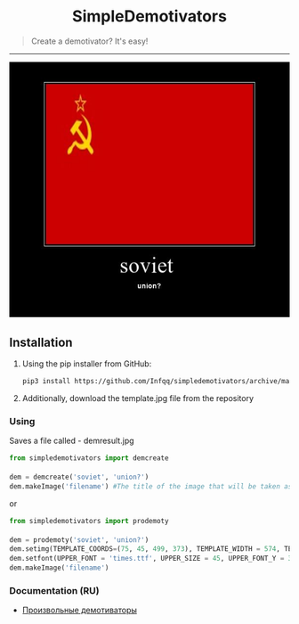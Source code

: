 <h1 align="center">SimpleDemotivators</h1>
    <blockquote>Create a demotivator? It's easy!</blockquote>
</p>
<hr>

![prikol](demresulteng.jpg)

## Installation
1) Using the pip installer from GitHub: 
   
   ```sh
   pip3 install https://github.com/Infqq/simpledemotivators/archive/main.zip --upgrade
   ```
2) Additionally, download the template.jpg file from the repository

### Using
Saves a file called - demresult.jpg

```python
from simpledemotivators import demcreate

dem = demcreate('soviet', 'union?')
dem.makeImage('filename') #The title of the image that will be taken as a basis for the demotivator
```

or

```python
from simpledemotivators import prodemoty

dem = prodemoty('soviet', 'union?')
dem.setimg(TEMPLATE_COORDS=(75, 45, 499, 373), TEMPLATE_WIDTH = 574, TEMPLATE_HEIGHT = 522, PADDING=10)
dem.setfont(UPPER_FONT = 'times.ttf', UPPER_SIZE = 45, UPPER_FONT_Y = 390, LOWER_FONT = 'arialbd.ttf', LOWER_SIZE = 14, LOWER_FONT_Y = 450)
dem.makeImage('filename')
```

### Documentation (RU)
* [Произвольные демотиваторы](docs/prodemoty.md)
